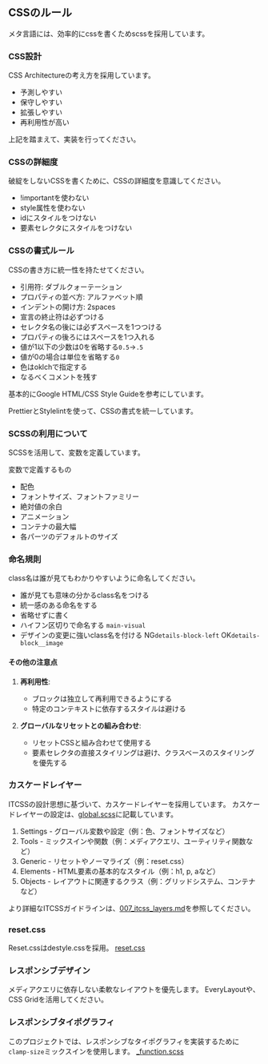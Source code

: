 ## CSSのルール

メタ言語には、効率的にcssを書くためscssを採用しています。

### CSS設計

CSS Architectureの考え方を採用しています。

- 予測しやすい
- 保守しやすい
- 拡張しやすい
- 再利用性が高い

上記を踏まえて、実装を行ってください。

### CSSの詳細度

破綻をしないCSSを書くために、CSSの詳細度を意識してください。

- !importantを使わない
- style属性を使わない
- idにスタイルをつけない
- 要素セレクタにスタイルをつけない

### CSSの書式ルール

CSSの書き方に統一性を持たせてください。

- 引用符: ダブルクォーテーション
- プロパティの並べ方: アルファベット順
- インデントの開け方: 2spaces
- 宣言の終止符は必ずつける
- セレクタ名の後には必ずスペースを1つつける
- プロパティの後ろにはスペースを1つ入れる
- 値が1以下の少数は0を省略する`0.5`→`.5`
- 値が0の場合は単位を省略する`0`
- 色はoklchで指定する
- なるべくコメントを残す

基本的にGoogle HTML/CSS Style Guideを参考にしています。

PrettierとStylelintを使って、CSSの書式を統一しています。

### SCSSの利用について

SCSSを活用して、変数を定義しています。

変数で定義するもの

- 配色
- フォントサイズ、フォントファミリー
- 絶対値の余白
- アニメーション
- コンテナの最大幅
- 各パーツのデフォルトのサイズ

### 命名規則

class名は誰が見てもわかりやすいように命名してください。

- 誰が見ても意味の分かるclass名をつける
- 統一感のある命名をする
- 省略せずに書く
- ハイフン区切りで命名する `main-visual`
- デザインの変更に強いclass名を付ける NG`details-block-left` OK`details-block__image`

#### その他の注意点

1. **再利用性**:

   - ブロックは独立して再利用できるようにする
   - 特定のコンテキストに依存するスタイルは避ける

2. **グローバルなリセットとの組み合わせ**:
   - リセットCSSと組み合わせて使用する
   - 要素セレクタの直接スタイリングは避け、クラスベースのスタイリングを優先する

### カスケードレイヤー

ITCSSの設計思想に基づいて、カスケードレイヤーを採用しています。
カスケードレイヤーの設定は、[global.scss](src/styles/global.scss)に記載しています。

1. Settings - グローバル変数や設定（例：色、フォントサイズなど）
2. Tools - ミックスインや関数（例：メディアクエリ、ユーティリティ関数など）
3. Generic - リセットやノーマライズ（例：reset.css）
4. Elements - HTML要素の基本的なスタイル（例：h1, p, aなど）
5. Objects - レイアウトに関連するクラス（例：グリッドシステム、コンテナなど）

より詳細なITCSSガイドラインは、[007_itcss_layers.md](rules/front-end/007_itcss_layers.md)を参照してください。

### reset.css

Reset.cssはdestyle.cssを採用。
[reset.css](mdc:src/styles/reset.css)

### レスポンシブデザイン

メディアクエリに依存しない柔軟なレイアウトを優先します。
EveryLayoutや、CSS Gridを活用してください。

### レスポンシブタイポグラフィ

このプロジェクトでは、レスポンシブなタイポグラフィを実装するために`clamp-size`ミックスインを使用します。 [\_function.scss](src/styles/tools/_function.scss)
